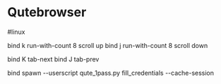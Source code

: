 # Qutebrowser
#linux 

bind k run-with-count 8 scroll up
bind j run-with-count 8 scroll down

bind K tab-next
bind J tab-prev

bind <Ctrl-F10> spawn --userscript qute_1pass.py fill_credentials --cache-session
